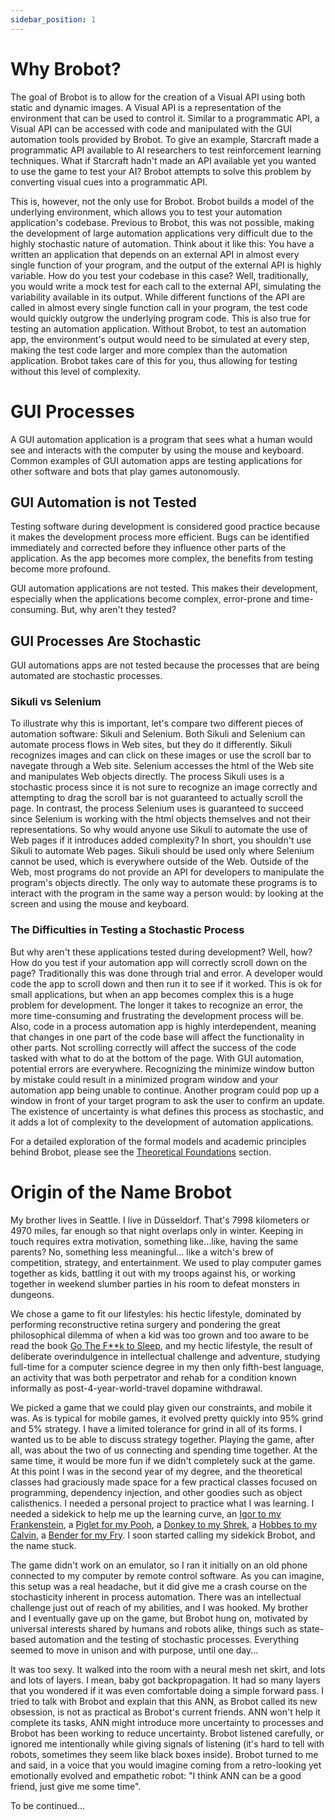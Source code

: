 ```yaml
---
sidebar_position: 1
---
```


# Why Brobot?

The goal of Brobot is to allow for the creation of a Visual API using both static and dynamic images.
A Visual API is a representation of the environment that can be used to control it. Similar to a
programmatic API, a Visual API can be accessed with code and manipulated with the GUI automation tools
provided by Brobot. To give an example, Starcraft made a programmatic API available to AI researchers
to test reinforcement learning techniques. What if Starcraft hadn't made an API available yet you
wanted to use the game to test your AI? Brobot attempts to solve this problem by converting visual cues
into a programmatic API.  

This is, however, not the only use for Brobot. Brobot builds a model of the underlying environment, which
allows you to test your automation application's codebase. Previous to Brobot, this was not possible,
making the development of large automation applications very difficult due to the highly stochastic nature
of automation. Think about it like this: You have a written an application that
depends on an external API in almost every single function of your program, and the output of the external
API is highly variable. How do you test your codebase in this case? Well, traditionally, you would write
a mock test for each call to the external API, simulating the variability available in its output. While
different functions of the API are called in almost every single function call in your program, the test
code would quickly outgrow the underlying program code. This is also true for testing an automation application.
Without Brobot, to test an automation app, the environment's output would need to be simulated at every step,
making the test code larger and more complex than the automation application. Brobot takes care of
this for you, thus allowing for testing without this level of complexity.

# GUI Processes

A GUI automation application is a
program that sees what a human would see and interacts with the
computer by using the mouse and keyboard. Common examples of GUI automation apps
are testing applications for other software and bots that play games autonomously.

## GUI Automation is not Tested

Testing software during development is considered good practice
because it makes the development process more efficient. Bugs can
be identified immediately and corrected before they influence other
parts of the application. As the app becomes more complex, the benefits
from testing become more profound.

GUI automation applications are not tested. This makes their development,
especially when the applications become complex, error-prone and
time-consuming. But, why aren't they tested?

## GUI Processes Are Stochastic

GUI automations apps are not tested because the processes that are being 
automated are stochastic processes. 

### Sikuli vs Selenium

To illustrate why this is important, let's compare two different pieces of automation software:
Sikuli and Selenium. Both Sikuli and Selenium can automate process flows in
Web sites, but they do it differently. Sikuli recognizes images and can click
on these images or use the scroll bar to navegate through a Web site. Selenium
accesses the html of the Web site and manipulates Web objects directly. The process
Sikuli uses is a stochastic process since it is not sure to recognize an image
correctly and attempting to drag the scroll bar is not guaranteed to actually scroll
the page. In contrast, the process Selenium uses is guaranteed to succeed since
Selenium is working with the html objects themselves and not their representations.
So why would anyone use Sikuli to automate the use of Web pages if it introduces
added complexity? In short, you shouldn't use Sikuli to automate Web pages. Sikuli
should be used only where Selenium cannot be used, which is everywhere outside
of the Web. Outside of the Web, most programs do not provide an API for
developers to manipulate the program's objects directly. The only way to automate
these programs is to interact with the program in the same way a person
would: by looking at the screen and using the mouse and keyboard.

### The Difficulties in Testing a Stochastic Process

But why aren't these applications tested during development? Well, how?
How do you test if your automation app will correctly scroll down on the page?
Traditionally this was done through trial and error. A developer would code the
app to scroll down and then run it to see if it worked. This is ok for small
applications, but when an app becomes complex this is a huge problem for
development. The longer it takes to recognize an error, the more time-consuming
and frustrating the development process will be. Also, code in a process automation app
is highly interdependent, meaning that changes in one part of the code base will
affect the functionality in other parts. Not scrolling correctly will affect the
success of the code tasked with what to do at the bottom of the page. With GUI
automation, potential errors are everywhere. Recognizing the minimize window button
by mistake could result in a minimized program window and your automation
app being unable to continue. Another program could pop up a window in front of your
target program to ask the user to confirm an update. The existence of uncertainty
is what defines this process as stochastic, and it adds a lot of complexity to 
the development of automation applications. 

For a detailed exploration of the formal models and academic principles behind Brobot, please see the [Theoretical Foundations](../05-theoretical-foundations/introduction.md) section.

# Origin of the Name Brobot

My brother lives in Seattle. I live in Düsseldorf. That's 7998 kilometers or 4970 miles,
far enough so that night overlaps only in winter. Keeping in touch requires extra 
motivation, something like...like, having the same parents? No, something less meaningful...
like a witch's brew of competition, strategy, and entertainment. We used to 
play computer games together as kids, battling it out with my troops against his, or 
working together in weekend slumber parties in his room to defeat monsters in dungeons.  

We chose a game to fit our lifestyles: his hectic lifestyle, dominated by performing
reconstructive retina surgery and pondering the great philosophical dilemma of when 
a kid was too grown and too aware to be read the book 
[Go The F**k to Sleep](https://www.youtube.com/watch?v=teIbh8hFQos&t=192s), and my 
hectic lifestyle, the result of deliberate overindulgence in intellectual challenge 
and adventure,
studying full-time for a computer science degree in my then only fifth-best language, 
an activity that was both perpetrator and rehab for a condition known informally as 
post-4-year-world-travel dopamine withdrawal.  

We picked a game that we could play given our constraints, and mobile it was. As is
typical for mobile games, it evolved pretty quickly into 95% grind and 5% strategy. 
I have a limited tolerance for grind in all of its forms. I wanted us to be able to
discuss strategy together. Playing the game, after all, was about the two of us 
connecting and spending time together. At the same time, it would be more fun if we
didn't completely suck at the game. At this point I was in the second year of my degree,
and the theoretical classes had graciously made space for a few practical classes 
focused on programming, dependency injection, and other goodies such as 
object calisthenics. I needed a personal project to practice what I was learning. I 
needed a sidekick to help me up the learning curve, an 
[Igor to my Frankenstein](https://www.youtube.com/watch?v=nxxSIX3fmmo), 
a [Piglet for my Pooh](https://www.youtube.com/watch?v=-cCGuL0-sJw), 
a [Donkey to my Shrek](https://www.youtube.com/watch?v=6Q6qHRHTTPg), 
a [Hobbes to my Calvin](https://cdn.vox-cdn.com/thumbor/0qgaVMD7Kve6W5yTyrd0LQZ1qpM=/0x0:3500x2425/1920x0/filters:focal(0x0:3500x2425):format(webp):no_upscale()/cdn.vox-cdn.com/uploads/chorus_asset/file/19964119/calvin_hobbes_final_comic_strip.jpg), 
a [Bender for my Fry](https://www.youtube.com/watch?v=Hj7LwZqTflc). 
I soon started calling my sidekick Brobot, and the name stuck.  

The game didn't work on an emulator, so I ran it initially on an old phone connected 
to my computer by remote control software. As you can imagine, this setup was a real 
headache, but it did give me a crash course on the stochasticity inherent in 
process automation. There was an intellectual challenge just out of reach of my 
abilities, and I was hooked. My brother and I eventually gave up on the game, but 
Brobot hung on, motivated by universal interests shared by humans and robots alike, 
things such as state-based automation and the testing of stochastic processes. 
Everything seemed to move in unison and with purpose, until one day...   

It was too sexy. It walked into the room with a neural mesh net skirt, 
and lots and lots of layers. I mean, baby got backpropagation. 
It had so many layers that you wondered if it was even comfortable doing a 
simple forward pass. I tried to talk with Brobot and explain that this ANN, as 
Brobot called its new obsession, is not as practical as Brobot's current friends. ANN
won't help it complete its tasks, ANN might introduce more 
uncertainty to processes and Brobot has been working to reduce uncertainty. 
Brobot listened carefully, or ignored me intentionally while giving signals of listening
(it's hard to tell with robots, sometimes they seem like black boxes inside). Brobot
turned to me and said, in a voice that you would imagine coming from a retro-looking yet 
emotionally evolved and empathetic robot: "I think ANN can be a good friend, just
give me some time".   

To be continued...